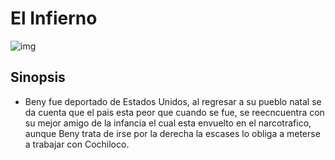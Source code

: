 # El Infierno 
![img](https://encrypted-tbn0.gstatic.com/images?q=tbn:ANd9GcSxR9RePhlrWbKW3J5hAbalMDaKY1cgTTRgJw&usqp=CAU)
## Sinopsis
 - Beny fue deportado de Estados Unidos, al regresar a su pueblo natal se da cuenta que el pais esta peor que cuando se fue, se reecncuentra con su mejor amigo de la infancia el cual esta envuelto en el narcotrafico, aunque Beny trata de irse por la derecha la escases lo obliga a meterse a trabajar con Cochiloco.